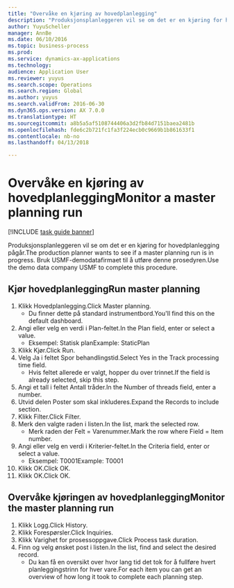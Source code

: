 ```yaml
--- 
title: "Overvåke en kjøring av hovedplanlegging"
description: "Produksjonsplanleggeren vil se om det er en kjøring for hovedplanlegging pågår."
author: YuyuScheller
manager: AnnBe
ms.date: 06/10/2016
ms.topic: business-process
ms.prod: 
ms.service: dynamics-ax-applications
ms.technology: 
audience: Application User
ms.reviewer: yuyus
ms.search.scope: Operations
ms.search.region: Global
ms.author: yuyus
ms.search.validFrom: 2016-06-30
ms.dyn365.ops.version: AX 7.0.0
ms.translationtype: HT
ms.sourcegitcommit: a8b5a5af5108744406a3d2fb84d7151baea2481b
ms.openlocfilehash: fde6c2b721fc1fa3f224ecb0c9669b1b861633f1
ms.contentlocale: nb-no
ms.lasthandoff: 04/13/2018

---
```

# <a name="monitor-a-master-planning-run"></a><span data-ttu-id="82d5b-103">Overvåke en kjøring av hovedplanlegging</span><span class="sxs-lookup"><span data-stu-id="82d5b-103">Monitor a master planning run</span></span>

[!INCLUDE [task guide banner](../../includes/task-guide-banner.md)]

<span data-ttu-id="82d5b-104">Produksjonsplanleggeren vil se om det er en kjøring for hovedplanlegging pågår.</span><span class="sxs-lookup"><span data-stu-id="82d5b-104">The production planner wants to see if a master planning run is in progress.</span></span> <span data-ttu-id="82d5b-105">Bruk USMF-demodatafirmaet til å utføre denne prosedyren.</span><span class="sxs-lookup"><span data-stu-id="82d5b-105">Use the demo data company USMF to complete this procedure.</span></span>


## <a name="run-master-planning"></a><span data-ttu-id="82d5b-106">Kjør hovedplanlegging</span><span class="sxs-lookup"><span data-stu-id="82d5b-106">Run master planning</span></span>
1. <span data-ttu-id="82d5b-107">Klikk Hovedplanlegging.</span><span class="sxs-lookup"><span data-stu-id="82d5b-107">Click Master planning.</span></span>
    * <span data-ttu-id="82d5b-108">Du finner dette på standard instrumentbord.</span><span class="sxs-lookup"><span data-stu-id="82d5b-108">You'll find this on the default dashboard.</span></span>  
2. <span data-ttu-id="82d5b-109">Angi eller velg en verdi i Plan-feltet.</span><span class="sxs-lookup"><span data-stu-id="82d5b-109">In the Plan field, enter or select a value.</span></span>
    * <span data-ttu-id="82d5b-110">Eksempel: Statisk plan</span><span class="sxs-lookup"><span data-stu-id="82d5b-110">Example: StaticPlan</span></span>  
3. <span data-ttu-id="82d5b-111">Klikk Kjør.</span><span class="sxs-lookup"><span data-stu-id="82d5b-111">Click Run.</span></span>
4. <span data-ttu-id="82d5b-112">Velg Ja i feltet Spor behandlingstid.</span><span class="sxs-lookup"><span data-stu-id="82d5b-112">Select Yes in the Track processing time field.</span></span>
    * <span data-ttu-id="82d5b-113">Hvis feltet allerede er valgt, hopper du over trinnet.</span><span class="sxs-lookup"><span data-stu-id="82d5b-113">If the field is already selected, skip this step.</span></span>  
5. <span data-ttu-id="82d5b-114">Angi et tall i feltet Antall tråder.</span><span class="sxs-lookup"><span data-stu-id="82d5b-114">In the Number of threads field, enter a number.</span></span>
6. <span data-ttu-id="82d5b-115">Utvid delen Poster som skal inkluderes.</span><span class="sxs-lookup"><span data-stu-id="82d5b-115">Expand the Records to include section.</span></span>
7. <span data-ttu-id="82d5b-116">Klikk Filter.</span><span class="sxs-lookup"><span data-stu-id="82d5b-116">Click Filter.</span></span>
8. <span data-ttu-id="82d5b-117">Merk den valgte raden i listen.</span><span class="sxs-lookup"><span data-stu-id="82d5b-117">In the list, mark the selected row.</span></span>
    * <span data-ttu-id="82d5b-118">Merk raden der Felt = Varenummer.</span><span class="sxs-lookup"><span data-stu-id="82d5b-118">Mark the row where Field = Item number.</span></span>  
9. <span data-ttu-id="82d5b-119">Angi eller velg en verdi i Kriterier-feltet.</span><span class="sxs-lookup"><span data-stu-id="82d5b-119">In the Criteria field, enter or select a value.</span></span>
    * <span data-ttu-id="82d5b-120">Eksempel: T0001</span><span class="sxs-lookup"><span data-stu-id="82d5b-120">Example: T0001</span></span>  
10. <span data-ttu-id="82d5b-121">Klikk OK.</span><span class="sxs-lookup"><span data-stu-id="82d5b-121">Click OK.</span></span>
11. <span data-ttu-id="82d5b-122">Klikk OK.</span><span class="sxs-lookup"><span data-stu-id="82d5b-122">Click OK.</span></span>

## <a name="monitor-the-master-planning-run"></a><span data-ttu-id="82d5b-123">Overvåke kjøringen av hovedplanlegging</span><span class="sxs-lookup"><span data-stu-id="82d5b-123">Monitor the master planning run</span></span>
1. <span data-ttu-id="82d5b-124">Klikk Logg.</span><span class="sxs-lookup"><span data-stu-id="82d5b-124">Click History.</span></span>
2. <span data-ttu-id="82d5b-125">Klikk Forespørsler.</span><span class="sxs-lookup"><span data-stu-id="82d5b-125">Click Inquiries.</span></span>
3. <span data-ttu-id="82d5b-126">Klikk Varighet for prosessoppgave.</span><span class="sxs-lookup"><span data-stu-id="82d5b-126">Click Process task duration.</span></span>
4. <span data-ttu-id="82d5b-127">Finn og velg ønsket post i listen.</span><span class="sxs-lookup"><span data-stu-id="82d5b-127">In the list, find and select the desired record.</span></span>
    * <span data-ttu-id="82d5b-128">Du kan få en oversikt over hvor lang tid det tok for å fullføre hvert planleggingstrinn for hver vare.</span><span class="sxs-lookup"><span data-stu-id="82d5b-128">For each item you can get an overview of how long it took to complete each planning step.</span></span>  


